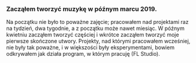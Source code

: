 ### Zacząłem tworzyć muzykę w późnym marcu 2019.

Na początku nie było to poważne zajęcie; pracowałem nad projektami raz na tydzień, dwa tygodnie, a z początku może nawet miesiąc. W późnym kwietniu zacząłem tworzyć częściej i wkrótce zacząłem tworzyć moje pierwsze skończone utwory. Projekty, nad którymi pracowałem wcześniej, nie były tak poważne, i w większości były eksperymentami, bowiem odkrywałem jak działa program, w którym pracuję (FL Studio). 
